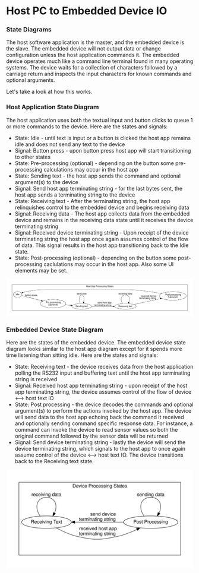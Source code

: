 # Host PC to Embedded Device IO


### State Diagrams

The host software application is the master, and the embedded device is the slave.  The embedded device will not output data or change configuration unless the host application commands it.  The embedded device operates much like a command line terminal found in many operating systems.  The device waits for a collection of characters followed by a carriage return and inspects the input characters for known commands and optional arguments.  

Let's take a look at how this works.


### Host Application State Diagram

The host application uses both the textual input and button clicks to queue 1 or more commands to the device.  Here are the states and signals:
* State: Idle - until text is input or a button is clicked the host app remains idle and does not send any text to the device
* Signal: Button press - upon button press host app will start transitioning to other states
* State: Pre-processing (optional) - depending on the button some pre-processing calculations may occur in the host app
* State: Sending text - the host app sends the command and optional argument(s) to the device
* Signal: Send host app terminating string - for the last bytes sent, the host app sends a terminating string to the device
* State: Receiving text - After the terminating string, the host app relinquishes control to the embedded device and begins receiving data
* Signal: Receiving data - The host app collects data from the embedded device and remains in the receiving data state until it receives the device terminating string
* Signal: Received device terminating string - Upon receipt of the device terminating string the host app once again assumes control of the flow of data.  This signal results in the host app transitioning back to the Idle state.
* State: Post-processing (optional) - depending on the button some post-processing caclulations may occur in the host app.  Also some UI elements may be set.

![Image to display](./Resources/Media/graphs/host_app_processing_states.svg)


### Embedded Device State Diagram

Here are the states of the embedded device.  The embedded device state diagram looks similar to the host app diagram except for it spends more time listening than sitting idle.  Here are the states and signals:
* State: Receiving text - the device receives data from the host application polling the RS232 input and buffering text until the host app terminating string is received
* Signal: Received host app terminating string - upon receipt of the host app terminating string, the device assumes control of the flow of device <--> host text IO
* State: Post processing - the device decodes the commands and optional argument(s) to perform the actions invoked by the host app.  The device will send data to the host app echoing back the command it received and optionally sending command specific response data.  For instance, a command can invoke the device to read sensor values so both the original command followed by the sensor data will be returned
* Signal: Send device terminating string - lastly the device will send the device terminating string, which signals to the host app to once again assume control of the device <--> host text IO.  The device transitions back to the Receiving text state.

![Image to display](./Resources/Media/graphs/device_processing_states.svg)

